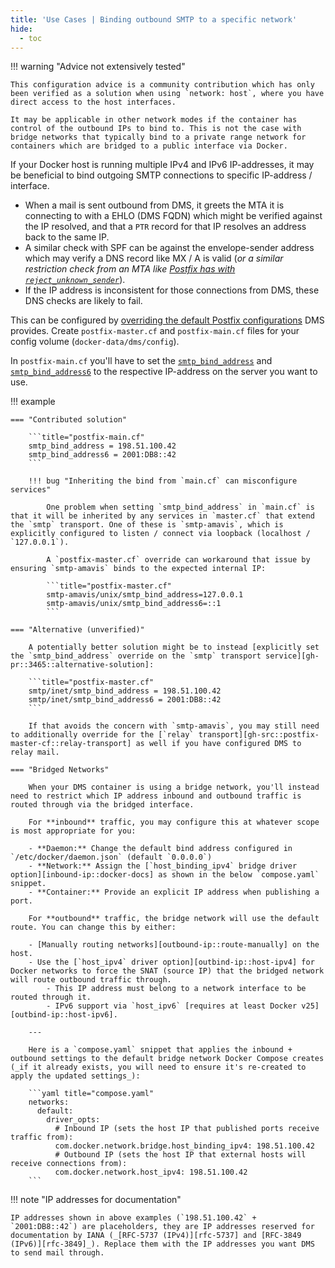 ```yaml
---
title: 'Use Cases | Binding outbound SMTP to a specific network'
hide:
  - toc
---
```


!!! warning "Advice not extensively tested"

    This configuration advice is a community contribution which has only been verified as a solution when using `network: host`, where you have direct access to the host interfaces.

    It may be applicable in other network modes if the container has control of the outbound IPs to bind to. This is not the case with bridge networks that typically bind to a private range network for containers which are bridged to a public interface via Docker.

If your Docker host is running multiple IPv4 and IPv6 IP-addresses, it may be beneficial to bind outgoing SMTP connections to specific IP-address / interface.

- When a mail is sent outbound from DMS, it greets the MTA it is connecting to with a EHLO (DMS FQDN) which might be verified against the IP resolved, and that a `PTR` record for that IP resolves an address back to the same IP.
- A similar check with SPF can be against the envelope-sender address which may verify a DNS record like MX / A is valid (_or a similar restriction check from an MTA like [Postfix has with `reject_unknown_sender`][gh-pr::3465::comment-restrictions]_).
- If the IP address is inconsistent for those connections from DMS, these DNS checks are likely to fail.

This can be configured by [overriding the default Postfix configurations][docs::overrides-postfix] DMS provides. Create `postfix-master.cf` and `postfix-main.cf` files for your config volume (`docker-data/dms/config`).

In `postfix-main.cf` you'll have to set the [`smtp_bind_address`][postfix-docs::smtp-bind-address-ipv4] and [`smtp_bind_address6`][postfix-docs::smtp-bind-address-ipv6]
to the respective IP-address on the server you want to use.

!!! example

    === "Contributed solution"

        ```title="postfix-main.cf"
        smtp_bind_address = 198.51.100.42
        smtp_bind_address6 = 2001:DB8::42
        ```

        !!! bug "Inheriting the bind from `main.cf` can misconfigure services"

            One problem when setting `smtp_bind_address` in `main.cf` is that it will be inherited by any services in `master.cf` that extend the `smtp` transport. One of these is `smtp-amavis`, which is explicitly configured to listen / connect via loopback (localhost / `127.0.0.1`).

            A `postfix-master.cf` override can workaround that issue by ensuring `smtp-amavis` binds to the expected internal IP:

            ```title="postfix-master.cf"
            smtp-amavis/unix/smtp_bind_address=127.0.0.1
            smtp-amavis/unix/smtp_bind_address6=::1
            ```

    === "Alternative (unverified)"

        A potentially better solution might be to instead [explicitly set the `smtp_bind_address` override on the `smtp` transport service][gh-pr::3465::alternative-solution]:

        ```title="postfix-master.cf"
        smtp/inet/smtp_bind_address = 198.51.100.42
        smtp/inet/smtp_bind_address6 = 2001:DB8::42
        ```

        If that avoids the concern with `smtp-amavis`, you may still need to additionally override for the [`relay` transport][gh-src::postfix-master-cf::relay-transport] as well if you have configured DMS to relay mail.
        
    === "Bridged Networks"
    
        When your DMS container is using a bridge network, you'll instead need to restrict which IP address inbound and outbound traffic is routed through via the bridged interface.
        
        For **inbound** traffic, you may configure this at whatever scope is most appropriate for you:

        - **Daemon:** Change the default bind address configured in `/etc/docker/daemon.json` (default `0.0.0.0`)
        - **Network:** Assign the [`host_binding_ipv4` bridge driver option][inbound-ip::docker-docs] as shown in the below `compose.yaml` snippet.
        - **Container:** Provide an explicit IP address when publishing a port.
        
        For **outbound** traffic, the bridge network will use the default route. You can change this by either:

        - [Manually routing networks][outbound-ip::route-manually] on the host.
        - Use the [`host_ipv4` driver option][outbind-ip::host-ipv4] for Docker networks to force the SNAT (source IP) that the bridged network will route outbound traffic through.
            - This IP address must belong to a network interface to be routed through it.
            - IPv6 support via `host_ipv6` [requires at least Docker v25][outbind-ip::host-ipv6].

        ---

        Here is a `compose.yaml` snippet that applies the inbound + outbound settings to the default bridge network Docker Compose creates (_if it already exists, you will need to ensure it's re-created to apply the updated settings_):
        
        ```yaml title="compose.yaml"
        networks:
          default:
            driver_opts:
              # Inbound IP (sets the host IP that published ports receive traffic from):
              com.docker.network.bridge.host_binding_ipv4: 198.51.100.42
              # Outbound IP (sets the host IP that external hosts will receive connections from):
              com.docker.network.host_ipv4: 198.51.100.42
        ```

!!! note "IP addresses for documentation"

    IP addresses shown in above examples (`198.51.100.42` + `2001:DB8::42`) are placeholders, they are IP addresses reserved for documentation by IANA (_[RFC-5737 (IPv4)][rfc-5737] and [RFC-3849 (IPv6)][rfc-3849]_). Replace them with the IP addresses you want DMS to send mail through.

[docs::overrides-postfix]: ../../config/advanced/override-defaults/postfix.md
[postfix-docs::smtp-bind-address-ipv4]: https://www.postfix.org/postconf.5.html#smtp_bind_address
[postfix-docs::smtp-bind-address-ipv6]: https://www.postfix.org/postconf.5.html#smtp_bind_address6

[rfc-5737]: https://datatracker.ietf.org/doc/html/rfc5737
[rfc-3849]: https://datatracker.ietf.org/doc/html/rfc3849

[gh-pr::3465::comment-restrictions]: https://github.com/docker-mailserver/docker-mailserver/pull/3465#discussion_r1458114528
[gh-pr::3465::alternative-solution]: https://github.com/docker-mailserver/docker-mailserver/pull/3465#issuecomment-1678107233
[gh-src::postfix-master-cf::relay-transport]: https://github.com/docker-mailserver/docker-mailserver/blob/9cdbef2b369fb4fb0f1b4e534da8703daf92abc9/target/postfix/master.cf#L65

[inbound-ip::docker-docs]: https://docs.docker.com/engine/network/drivers/bridge/#default-host-binding-address
[outbound-ip::route-manually]: https://github.com/moby/moby/issues/30053#issuecomment-1077041045
[outbind-ip::host-ipv4]: https://github.com/moby/libnetwork/pull/2454
[outbind-ip::host-ipv6]: https://github.com/moby/moby/issues/46469

